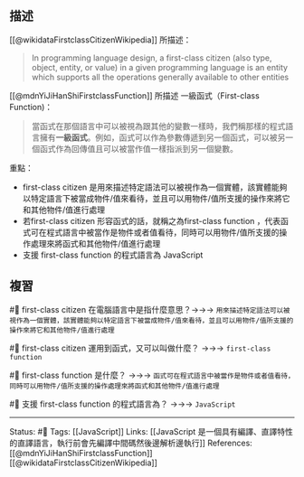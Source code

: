 

## 描述
[[@wikidataFirstclassCitizenWikipedia]] 所描述：
> In programming language design, a first-class citizen (also type, object, entity, or value) in a given programming language is an entity which supports all the operations generally available to other entities


[[@mdnYiJiHanShiFirstclassFunction]] 所描述 一級函式（First-class Function)：

> 當函式在那個語言中可以被視為跟其他的變數一樣時，我們稱那樣的程式語言擁有**一級函式**。例如，函式可以作為參數傳遞到另一個函式，可以被另一個函式作為回傳值且可以被當作值一樣指派到另一個變數。


重點：
- first-class citizen 是用來描述特定語法可以被視作為一個實體，該實體能夠以特定語言下被當成物件/值來看待，並且可以用物件/值所支援的操作來將它和其他物件/值進行處理
- 若first-class citizen 形容函式的話，就稱之為first-class function ，代表函式可在程式語言中被當作是物件或者值看待，同時可以用物件/值所支援的操作處理來將函式和其他物件/值進行處理
- 支援 first-class function 的程式語言為 JavaScript

## 複習
#🧠 first-class citizen 在電腦語言中是指什麼意思？->->-> `用來描述特定語法可以被視作為一個實體，該實體能夠以特定語言下被當成物件/值來看待，並且可以用物件/值所支援的操作來將它和其他物件/值進行處理`

#🧠 first-class citizen 運用到函式，又可以叫做什麼？ ->->-> `first-class function`


#🧠  first-class function 是什麼？ ->->-> `函式可在程式語言中被當作是物件或者值看待，同時可以用物件/值所支援的操作處理來將函式和其他物件/值進行處理`

#🧠 支援 first-class function 的程式語言為？ ->->-> `JavaScript`


---
Status: #🌱 
Tags:
[[JavaScript]]
Links:
[[JavaScript 是一個具有編譯、直譯特性的直譯語言，執行前會先編譯中間碼然後邊解析邊執行]]
References:
[[@mdnYiJiHanShiFirstclassFunction]]
[[@wikidataFirstclassCitizenWikipedia]]